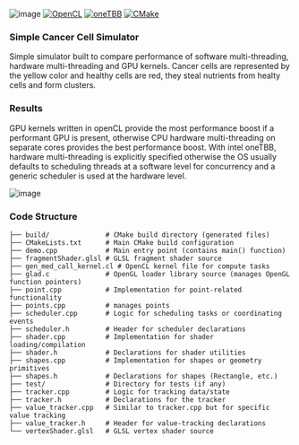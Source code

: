 ![image](https://github.com/user-attachments/assets/6385a17a-7f40-49de-a20b-c380085c55b7)
[![OpenCL](https://img.shields.io/badge/OpenCL-Khronos-blue)](https://www.khronos.org/opencl/)
[![oneTBB](https://img.shields.io/badge/oneTBB-Intel-blue)](https://oneapi.intel.com/tbb)
[![CMake](https://img.shields.io/badge/CMake-Official-blue)](https://cmake.org/)

### Simple Cancer Cell Simulator

Simple simulator built to compare performance of software multi-threading, hardware multi-threading and GPU kernels. 
Cancer cells are represented by the yellow color and healthy cells are red, they steal nutrients from healty cells and form clusters. 

### Results

GPU kernels written in openCL provide the most performance boost if a performant GPU is present, otherwise CPU  hardware multi-threading on separate cores provides the best performance boost. 
With intel oneTBB, hardware multi-threading is explicitly specified otherwise the OS usually defaults to scheduling threads at a software level for concurrency and a generic scheduler is used at the hardware level. 

![image](https://github.com/user-attachments/assets/42251200-7a44-4389-a9fa-22702f508c9c)

### Code Structure
```
├── build/              # CMake build directory (generated files)
├── CMakeLists.txt      # Main CMake build configuration
├── demo.cpp            # Main entry point (contains main() function)
├── fragmentShader.glsl # GLSL fragment shader source
├── gen_med_call_kernel.cl # OpenCL kernel file for compute tasks
├── glad.c              # OpenGL loader library source (manages OpenGL function pointers)
├── point.cpp           # Implementation for point-related functionality
├── points.cpp          # manages points
├── scheduler.cpp       # Logic for scheduling tasks or coordinating events
├── scheduler.h         # Header for scheduler declarations
├── shader.cpp          # Implementation for shader loading/compilation
├── shader.h            # Declarations for shader utilities
├── shapes.cpp          # Implementation for shapes or geometry primitives
├── shapes.h            # Declarations for shapes (Rectangle, etc.)
├── test/               # Directory for tests (if any)
├── tracker.cpp         # Logic for tracking data/state
├── tracker.h           # Declarations for the tracker
├── value_tracker.cpp   # Similar to tracker.cpp but for specific value tracking
├── value_tracker.h     # Header for value-tracking declarations
└── vertexShader.glsl   # GLSL vertex shader source
```
